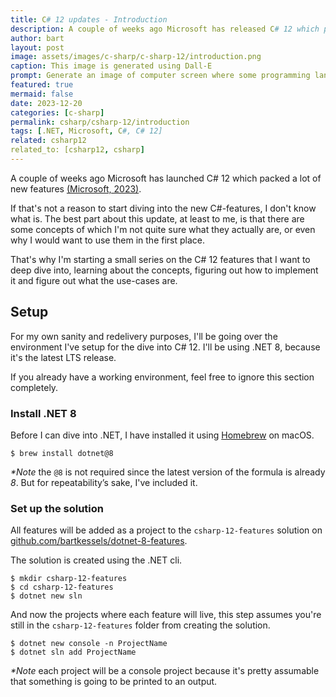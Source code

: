 ```yaml
---
title: C# 12 updates - Introduction
description: A couple of weeks ago Microsoft has released C# 12 which packed a lot of new features. In the upcoming weeks I'll be diving into these update and writing about it.
author: bart
layout: post
image: assets/images/c-sharp/c-sharp-12/introduction.png
caption: This image is generated using Dall-E
prompt: Generate an image of computer screen where some programming language is being displayed on the screen in a minimalistic flat style
featured: true
mermaid: false
date: 2023-12-20
categories: [c-sharp]
permalink: csharp/csharp-12/introduction
tags: [.NET, Microsoft, C#, C# 12]
related: csharp12
related_to: [csharp12, csharp]
---
```


A couple of weeks ago Microsoft has launched C# 12 which packed a lot of new features [(Microsoft, 2023)](https://learn.microsoft.com/en-us/dotnet/csharp/whats-new/csharp-12).

If that's not a reason to start diving into the new C#-features, I don't know what is. The best part about this update, at least to me, is that there
are some concepts of which I'm not quite sure what they actually are, or even why I would want to use them in the first place.

That's why I'm starting a small series on the C# 12 features that I want to deep dive into, learning about the concepts, figuring out how to implement it and figure out what the use-cases are.

## Setup

For my own sanity and redelivery purposes, I'll be going over the environment I've setup for the dive into C# 12. I'll be using .NET 8, because it's the latest LTS release.

If you already have a working environment, feel free to ignore this section completely.

### Install .NET 8

Before I can dive into .NET, I have installed it using [Homebrew](https://homebrew.sh) on macOS.

```shell
$ brew install dotnet@8
```

_*Note_ the `@8` is not required since the latest version of the formula is already _8_. But for repeatability’s sake, I've included it.

### Set up the solution

All features will be added as a project to the `csharp-12-features` solution on [github.com/bartkessels/dotnet-8-features](https://github.com/bartkessels/dotnet-8-features).

The solution is created using the .NET cli.

```shell
$ mkdir csharp-12-features
$ cd csharp-12-features
$ dotnet new sln
```

And now the projects where each feature will live, this step assumes you're still in the `csharp-12-features` folder from creating the solution.

```shell
$ dotnet new console -n ProjectName
$ dotnet sln add ProjectName
```

_*Note_ each project will be a console project because it's pretty assumable that something is going to be printed to an output.